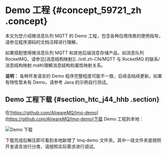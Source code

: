 # Demo 工程 {#concept_59721_zh .concept}

本文为您介绍微消息队列 MQTT 的 Demo 工程，包含各种应用场景的使用指导，请参见程序源码的文档注释进行理解。

如果搭配使用微消息队列 MQTT 和其他后端消息存储产品，如消息队列 RocketMQ，请参见[消息结构映射](../intl.zh-CN/MQTT 与 RocketMQ 的联系/消息结构映射.md#)理解消息结构和属性映射关系。

**说明：** 各种开发语言的 Demo 程序完整程度可能不一致，后续会陆续更新。如果有特性暂未有 Demo，请参考 Java 的示例自行测试。

## Demo 工程下载 {#section_htc_j44_hhb .section}

在[https://github.com/AliwareMQ/lmq-demo](https://github.com/AliwareMQ/lmq-demo)下载 Demo 工程到本地：

 ![](images/43330_zh-CN.png "Demo 下载")

下载完成后解压即可看到本地新增了 lmq-demo 文件夹。其中一级文件夹是按照开发语言进行分类，请按照实际需求进行调试。

